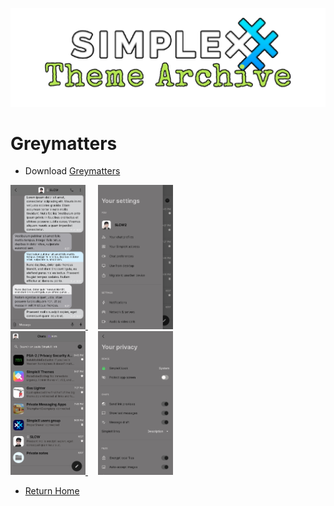 ![SxC Theme Archive Banner](../resources/SxC_themeBanner.png)

# Greymatters

* Download [Greymatters](../themes/SxC_greymatters.theme)

<a href="../screenshots/SxC_greymatters01.jpg" target="_blank">
	<img src="../screenshots/SxC_greymatters01.jpg" width="120">
</a>&nbsp;&nbsp;&nbsp;
<a href="../screenshots/SxC_greymatters02.jpg" target="_blank">
	<img src="../screenshots/SxC_greymatters02.jpg" width="120">
</a>
<br>
<a href="../screenshots/SxC_greymatters03.jpg" target="_blank">
	<img src="../screenshots/SxC_greymatters03.jpg" width="120">
</a>&nbsp;&nbsp;&nbsp;
<a href="../screenshots/SxC_greymatters04.jpg" target="_blank">
	<img src="../screenshots/SxC_greymatters04.jpg" width="120">
</a>

* [Return Home](../)